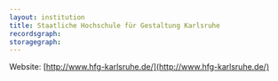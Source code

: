 ```yaml
---
layout: institution
title: Staatliche Hochschule für Gestaltung Karlsruhe
recordsgraph: 
storagegraph: 
---
```


Website: [http://www.hfg-karlsruhe.de/](http://www.hfg-karlsruhe.de/)
